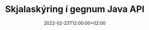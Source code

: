 ---
############################# Static ############################
layout: "product"
date: 2022-02-23T12:00:00+02:00
draft: false

product: "Annotation"
product_tag: "annotation"
platform: "Java"
platform_tag: "java"

############################# Head ############################
head_title: "Java Document Annotation API | Skoðaðu og skýrðu PDF Word Excel PPTX myndir"
head_description: "Java Document Annotation API. Skoðaðu, merktu, skrifaðu athugasemdir og skrifaðu athugasemdir við PDF Word DOCX, Excel XLSX, PPTX, EML EMLX, VSS VSD, OTP, CAD og myndskráarsnið."

############################# Header ##########################
title: "Skjalaskýring í gegnum Java API"
description: "Byggðu Java forrit með getu til að skoða og skrifa athugasemdir við PDF, HTML, MS Office og önnur skjalasnið án þess að setja upp utanaðkomandi hugbúnað."
button:
    enable: true
    icon: "fas fa-arrow-down"
    label: "Sækja ókeypis prufuáskrift"
    link: "https://downloads.groupdocs.com/annotation/java"

############################# SubMenu #########################
submenu:
    enable: true
    
    left:
        img_alt: "GroupDocs.Annotation for Java"
        image: "https://www.groupdocs.cloud/templates/groupdocs/images/product-logos/groupdocs-annotation-java.png"
        product: "GroupDocs.Annotation"
        platform: "Java"

    middle:
        button:
            # button loop
            - link: "#features"
              text: "Eiginleikar"

            # button loop
            - link: "https://products.groupdocs.app/annotation"
              text: "Sýningar í beinni"

            # button loop
            - link: "https://purchase.groupdocs.com/pricing/annotation/java"
              text: "Verðlag"

    right:
        link_download: "https://downloads.groupdocs.com/annotation"
        link_learn: "https://docs.groupdocs.com/annotation/java/"
        link_buy: "https://purchase.groupdocs.com"

############################# Overview ############################
overview:
    enable: true
    content: |
      GroupDocs.Annotation Java API er vara sem gerir þér kleift að vinna með athugasemdir í skjölum á mismunandi kerfum og stýrikerfum, eins og Android, MacOS, Linux, Windows. GroupDocs.Annotation býður upp á bókasafn með einföldum API sem gefur marga kosti: til dæmis, ef þú þarft að halda gögnunum trúnaðarmáli eða velja hversu mikinn kraft þú þarft til að vinna með bókasafninu, eða breyta vinnunni að hluta með athugasemdum, er safnið mjög léttur og sveigjanlegur.

      GroupDocs.Annotation for Java API gerir þér kleift að vinna með mismunandi gerðir af athugasemdum, sem felur í sér: texta, fjöllínu, svæði, undirstrik, punkt, vatnsmerki, ör, sporbaug, textaskipti, fjarlægð, textareit, tilföng o.fl. Og styður flest vinsæl skjalasnið eins og: PDF, HTML, Microsoft Office Word, Excel töflureiknar, PowerPoint kynningar, Visio, Outlook tölvupóstur, myndir, metafiles, CAD teikningar og ýmis önnur snið. Forritaskilin veita möguleika á að fá smámyndir af skjalasíðum og styður innflutning og útflutning á athugasemdum í og ​​úr PDF skjölum.

      Með því að nota bókasafn geturðu [bætt við](/annotation/java/bmp/), [breytt](/annotation/java/bmp/), [útdráttur](/annotation/java/bmp/) og [eyða](/annotation/java/bmp/) athugasemdir úr skjölum, snúa skjölum, breyta smámyndalausn og þetta er ekki tæmandi listi yfir alla möguleika. Það býður einnig upp á alhliða sett af gagnahlutum til að sérsníða skýringareiginleika í samræmi við kröfur þínar innan allra studdra skjalasniða.

      Vinna með GroupDocs.Annotation for Java API er mjög einfalt og samanstendur af örfáum grunnskrefum. Fyrst þarftu að setja upp leyfi, velja síðan skrána sem þú vilt vinna með, vinna síðan einhvern veginn með skjalaskýringum (eyða/breyta/taka út/eyða) og vista niðurstöðuna. Fyrir frekari upplýsingar vinsamlegast skoðaðu vöru [skjöl](https://docs.groupdocs.com/annotation/java/getting-started/) eða [dæmi] okkar(https://github.com/groupdocs-annotation/GroupDocs.Annotation-for-Java) sett.
      
      GroupDocs.Annotation er uppfært reglulega og veitir viðskiptavinum sínum stuðning, þér er alltaf velkomið að spyrja okkur spurninga eða senda hugmyndir þínar eða segja okkur frá þörfum þínum fyrir eitthvað nýtt og við munum með ánægju útfæra það í nýju útgáfunum okkar.
    tabs:
      enable: true
      
      ## TAB ONE ##
      tab_one:
        description: |
          Eftirfarandi er yfirlit yfir GroupDocs.Annotation fyrir Java:
      
        right:
          enable: true
          icon: "fab fa-html5"
          title:  Yfirlit
          content: |
            * Bæta við athugasemdum
            * Flytja út athugasemdir 
            * Flytja inn athugasemdir
            * Svar byggðar athugasemdir
            * Samhæfni athugasemda
      
      ## TAB TWO ##
      tab_two:
        description: |
          GroupDocs.Annotation fyrir Java styður öll vinsæl [skjalaskráarsnið](https://docs.groupdocs.com/annotation/java/supported-document-formats/) þar á meðal: Microsoft Office, PDF, myndir og margt fleira.

        left:
          enable: true
          table:
            # table loop
            - title: "Microsoft Office Formats"
              content: |
                * **Word**: [DOC](/annotation/java/doc/), [DOCX](/annotation/java/docx/), [DOCM](/annotation/java/docm/), [DOT](/annotation/java/dot/), [DOTX](/annotation/java/dotx/), [RTF](/annotation/java/rtf/)
                * **Excel**: [XLS](/annotation/java/xls/), [XLSX](/annotation/java/xlsx/), [XLSB](/annotation/java/xlsb/), [XLSM](/annotation/java/xlsm/)
                * **PowerPoint**: [PPT](/annotation/java/ppt/), [PPTX](/annotation/java/pptx/), [PPS](/annotation/java/pps/), [PPSX](/annotation/java/ppsx/), [POTM](/annotation/java/potm/), [POTX](/annotation/java/potx/), [PPSM](/annotation/java/ppsm/), [PPTM](/annotation/java/pptm/), [WMF](/annotation/java/wmf/), [EMF](/annotation/java/emf/)
                * **Outlook**: [EML](/annotation/java/eml/), [EMLX](/annotation/java/emlx/), [MSG](/annotation/java/msg/)
                * **Visio**: [VSS](/annotation/java/vss/), [VST](/annotation/java/vst/), [VSD](/annotation/java/vsd/), [VSDX](/annotation/java/vsdx/), [VSX](/annotation/java/vsx/)

        right:
          enable: true
          table:
            # table loop
            - title: "Other Formats"
              content: |
                * **Portable**: [PDF](/annotation/java/pdf/) (PDF/A-1a, PDF/A-1b, PDF/A-2a)
                * **OpenDocument**: [ODT](/annotation/java/odt/), [ODS](/annotation/java/ods/), [ODP](/annotation/java/odp/)
                * **Images**: [BMP](/annotation/java/bmp/), [JPG](/annotation/java/jpg/), [JPEG](/annotation/java/jpeg/), [TIFF](/annotation/java/tiff/), [TIF](/annotation/java/tif/), [PNG](/annotation/java/png/), [GIF](/annotation/java/gif/), [DCM](/annotation/java/dcm/), [DICOM](/annotation/java/dicom/)
                * **AutoCAD**: [DWG](/annotation/java/dwg/), [DXF](/annotation/java/dxf/), [CAD](/annotation/java/cad/)
                * **Other**: [HTM](/annotation/java/htm/), [HTML](/annotation/java/html/), [CSV](/annotation/java/csv/), [DJVU](/annotation/java/djvu/), [OTP](/annotation/java/otp/), [OTT](/annotation/java/ott/)

      ## TAB THREE ##
      tab_three:
        description: |
          GroupDocs.Annotation for Java styður eftirfarandi stýrikerfi, ramma og pakkastjóra:
        
        left:
          enable: true
          table:
            # table loop
            - icon: "fab fa-windows"
              title:  Stýrikerfi
              content: |
                * Microsoft Windows Desktop
                * Microsoft Windows Server
                * Linux
                * MacOS

            # table loop
            - icon: "fas fa-code"
              title:  Stutt rammar
              content: |
                * Java 7 (1.7) and above

        right:
          enable: true
          table:
            # table loop
            - icon: "fas fa-cogs"
              title:  Þróunarumhverfi
              content: |
                * NetBeans
                * IntelliJ IDEA
                * Eclipse

            # table loop
            - icon: "fas fa-tools"
              title:  Byggja sjálfvirkniverkfæri
              content: |
                * Maven

############################# Features ############################
features:
    enable: true
    title: GroupDocs.Annotation fyrir Java eiginleika

    feature:
      # feature loop
      - icon: "fas fa-copy"
        link: "https://docs.groupdocs.com/annotation/java/add-area-annotation/"
        content: Bættu við svæðisskýringum í skjal og tengdu einfaldar og hreiður athugasemdir

      # feature loop
      - icon: "fas fa-eye"
        link: "https://docs.groupdocs.com/annotation/java/add-arrow-annotation/"
        content: Bentu á tiltekið efni með því að nota Arrow Annotation

      # feature loop
      - icon: "fas fa-bolt"
        link: "https://docs.groupdocs.com/annotation/java/add-watermark-annotation/"
        content: Stilltu textavatnsmerki á PDF, skyggnur, Excel vinnublöð, myndir og skýringarmyndir í hornstöðu
      
      # feature loop
      - icon: "fas fa-file-powerpoint"
        link: "https://docs.groupdocs.com/annotation/java/add-point-annotation/"
        content: Bættu sprettiglugga athugasemdum við hvaða stað sem er í skjalinu með því að nota punktaskýring

      # feature loop
      - icon: "fas fa-code"
        link: "https://docs.groupdocs.com/annotation/java/add-polyline-annotation/"
        content: Notaðu fjöllínuskýring til að tengja röð línuhluta, bogahluta eða bæði

      # feature loop
      - icon: "fas fa-cloud"
        link: "https://docs.groupdocs.com/annotation/java/add-ellipse-annotation/"
        content: Bættu sporbaugskýringum við PDF, Word skjöl, töflureikna, kynningar, skýringarmyndir og myndir

      # feature loop
      - icon: "fas fa-remove-format"
        link: "https://docs.groupdocs.com/annotation/java/add-watermark-annotation/"
        content: Bættu við hornuðum vatnsmerkjum fyrir PDF, PowerPoint, Excel, myndir og skýringarmyndir

      # feature loop
      - icon: "fas fa-comment-slash"
        link: "https://docs.groupdocs.com/annotation/java/add-underline-annotation/"
        content: Sækja hnit textaskýringar í myndbirtingu skjals

      # feature loop
      - icon: "fas fa-location-arrow"
        link: "https://docs.groupdocs.com/annotation/java/add-annotation-to-the-document/"
        content: Undirstrika, yfirstrika eða breyta tilteknum texta í skjali

      # feature loop
      - icon: "fas fa-border-all"
        link: "https://docs.groupdocs.com/annotation/java/add-annotation-to-the-document/"
        content: Bættu við textastimpli eða vatnsmerki og textareit í skjal

      # feature loop
      - icon: "fas fa-wrench"
        link: "https://docs.groupdocs.com/annotation/java/add-point-annotation/"
        content: Flytja inn og flytja út athugasemdir meðal Word skjala og PowerPoint kynningar

      # feature loop
      - icon: "fas fa-columns"
        link: "https://docs.groupdocs.com/annotation/java/add-strikeout-annotation/"
        content: Skýrðu Excel töflureikna með texta, textaskipti, vatnsmerki og tilföngum textaskýringategundum

      # feature loop
      - icon: "fas fa-file-word"
        link: "https://docs.groupdocs.com/annotation/java/get-file-info/"
        content: Bættu fjöllínu, yfirstrikun, undirstrikun eða textaskýringum við PowerPoint kynningar og skyggnur

      # feature loop
      - icon: "fas fa-envelope"
        link: "https://docs.groupdocs.com/annotation/java/basic-usage/"
        content: Merktu punktaskýringu í kynningum með því að nota X, Y hnit

      # feature loop
      - icon: "fas fa-print"
        link: "https://docs.groupdocs.com/annotation/java/add-strikeout-annotation/"
        content: Bættu yfirstrikunar-, texta-, undirstrikunar- eða fjöllínuskýringum við myndir

      # feature loop
      - icon: "fas fa-file-archive"
        link: "https://docs.groupdocs.com/annotation/java/add-link-annotation/"
        content: Sæktu skjalaupplýsingar og myndir fyrir Visio skýringarmyndir, svo sem VSS og VSD
      
      # feature loop
      - icon: "fas fa-file-code"
        link: "https://docs.groupdocs.com/annotation/java/basic-usage/"
        content: Fáðu smámyndir af skjalasíðunum og vinndu með margra blaðsíðna TIFF skrám

      # feature loop
      - icon: "fas fa-file-excel"
        link: "https://docs.groupdocs.com/annotation/java/get-file-info/"
        content: Sæktu allar athugasemdir á skjali með einni aðgerðakalli

      # feature loop
      - icon: "fas fa-heading"
        link: "https://docs.groupdocs.com/annotation/java/add-link-annotation/"
        content: Bættu tenglaskýringum við PDF, Word og PowerPoint kynningar

      # feature loop
      - icon: "fas fa-project-diagram"
        link: "https://docs.groupdocs.com/annotation/java/add-point-annotation/"
        content: SVG Path Parsing stuðningur fyrir PDF, Word, Skýringarmyndir, Skyggnur og önnur helstu skjalasnið

      # feature loop
      - icon: "fas fa-cube"
        link: "https://docs.groupdocs.com/annotation/java/technical-support/"
        content: Stuðningur við að bæta vatnsmerkisskýringum við Word skjöl og hreinsa til að skipta um texta

      # feature loop
      - icon: "fab fa-uncharted"
        link: "https://docs.groupdocs.com/annotation/java/technical-support/"
        content: Stuðningur við formvinnslu í skýringarmyndum fyrir textaskýringar
  
      # feature loop
      - icon: "fab fa-uncharted"
        link: "https://docs.groupdocs.com/annotation/java/advanced-usage/"
        content: Sparaðu tíma með því að vista forskoðun blaðsíðna í skyndiminni fyrir hraðari vinnslu
  
      # feature loop
      - icon: "fab fa-uncharted"
        link: "https://docs.groupdocs.com/annotation/java/add-annotation-to-the-document/"
        content: Skrifaðu auðveldlega Word, Excel og PowerPoint skjöl jafnvel með eldri sniðum

      # feature loop
      - icon: "fab fa-uncharted"
        link: "https://docs.groupdocs.com/annotation/java/add-distance-annotation/"
        content: Sýna fjarlægðarskýringartexta fyrir Excel, PowerPoint og skýringarmyndir

############################# Support ############################
support:
    enable: true

############################# Solutions ############################
solutions:
    enable: true
    title: GroupDocs.Annotation býður upp á API fyrir skjalaskoðun fyrir önnur vinsæl þróunarumhverfi

    solution:
        # solution loop
        - img_alt: "GroupDocs.Annotation for .NET"
          image: "https://www.groupdocs.cloud/templates/groupdocs/images/product-logos/groupdocs-annotation-net.png"
          product: "GroupDocs.Annotation"
          platform: ".NET"
          link: "/annotation/net/"

############################# Back to top ###############################
back_to_top:
  enable: true
---